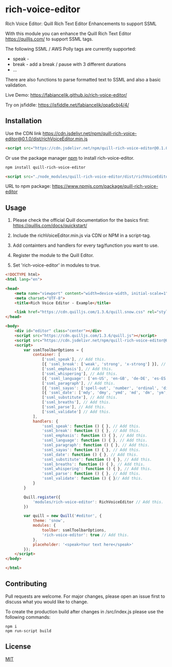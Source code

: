 # rich-voice-editor
Rich Voice Editor: Quill Rich Text Editor Enhancements to support SSML 

With this module you can enhance the Quill Rich Text Editor https://quilljs.com/ to support SSML tags.

The following SSML / AWS Polly tags are currently supported:

*   speak - 
*   break - add a break / pause with 3 different durations
*   ...

There are also functions to parse formatted text to SSML and also a basic validation.

Live Demo: https://fabiancelik.github.io/rich-voice-editor/

Try on jsfiddle: https://jsfiddle.net/fabiancelik/opa6cbj4/4/

## Installation

Use the CDN link https://cdn.jsdelivr.net/npm/quill-rich-voice-editor@0.1.0/dist/richVoiceEditor.min.js

```html
<script src="https://cdn.jsdelivr.net/npm/quill-rich-voice-editor@0.1.0/dist/richVoiceEditor.min.js"></script>
```

Or use the package manager [npm](https://www.npmjs.com/) to install rich-voice-editor.

```bash
npm install quill-rich-voice-editor
```

```html
<script src="./node_modules/quill-rich-voice-editor/dist/richVoiceEditor.min.js"></script>
```

URL to npm package: https://www.npmjs.com/package/quill-rich-voice-editor


## Usage

1. Please check the official Quill documentation for the basics first: https://quilljs.com/docs/quickstart/

2. Include the richVoiceEditor.min.js via CDN or NPM in a script-tag.

3. Add containters and handlers for every tag/function you want to use.

3. Register the module to the Quill Editor.

4. Set 'rich-voice-editor' in modules to true.

```html
<!DOCTYPE html>
<html lang="en">

<head>
    <meta name="viewport" content="width=device-width, initial-scale=1">
    <meta charset="UTF-8">
    <title>Rich Voice Editor - Example</title>

    <link href="https://cdn.quilljs.com/1.3.6/quill.snow.css" rel="stylesheet">
</head>

<body>
    <div id="editor" class="center"></div>
    <script src="https://cdn.quilljs.com/1.3.6/quill.js"></script>
    <script src="https://cdn.jsdelivr.net/npm/quill-rich-voice-editor@0.1.0/dist/richVoiceEditor.min.js"></script>
    <script>
        var ssmlToolbarOptions = {
            container: [
                ['ssml_speak'], // Add this.
                [{ 'ssml_break': ['weak', 'strong', 'x-strong'] }], // Add this.
                ['ssml_emphasis'], // Add this.
                ['ssml_whispering'], // Add this.
                [{ 'ssml_language': ['en-US', 'en-GB', 'de-DE', 'es-ES', 'fr-FR', 'it-IT', 'nl-NL', 'ru-RU', 'tr-TR'] }], // Add this.
                ['ssml_paragraph'], // Add this.
                [{ 'ssml_sayas': ['spell-out', 'number', 'ordinal', 'digits', 'fraction', 'expletive'] }], // Add this.
                [{ 'ssml_date': ['mdy', 'dmy', 'ymd', 'md', 'dm', 'ym', 'my', 'd', 'm', 'y'] }], // Add this.
                ['ssml_substitute'], // Add this.
                ['ssml_breaths'], // Add this.
                ['ssml_parse'], // Add this.
                ['ssml_validate'] // Add this.
            ],
            handlers: {
                'ssml_speak': function () { }, // Add this.
                'ssml_break': function () { }, // Add this.
                'ssml_emphasis': function () { }, // Add this.
                'ssml_language': function () { }, // Add this.
                'ssml_paragraph': function () { }, // Add this.
                'ssml_sayas': function () { }, // Add this.
                'ssml_date': function () { }, // Add this.
                'ssml_substitute': function () { }, // Add this.
                'ssml_breaths': function () { }, // Add this.
                'ssml_whispering': function () { }, // Add this.
                'ssml_parse': function () { }, // Add this.
                'ssml_validate': function () { }// Add this.
            }
        }

        Quill.register({
            'modules/rich-voice-editor': RichVoiceEditor // Add this.
        })

        var quill = new Quill('#editor', {
            theme: 'snow',
            modules: {
                toolbar: ssmlToolbarOptions,
                'rich-voice-editor': true // Add this.
            },
            placeholder: '<speak>Your text here</speak>'
        });
    </script>
</body>

</html>
```

## Contributing

Pull requests are welcome. For major changes, please open an issue first to discuss what you would like to change.

To create the production build after changes in /src/index.js please use the following commands:

```shell
npm i 
npm run-script build
```

## License

[MIT](https://choosealicense.com/licenses/mit/)